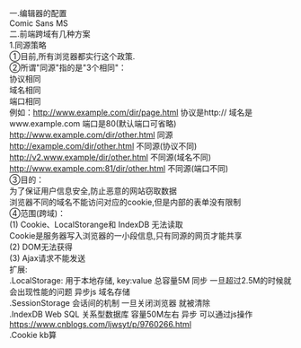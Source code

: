 一.编辑器的配置  
    Comic Sans MS  
二.前端跨域有几种方案  
    1.同源策略  
      ①目前,所有浏览器都实行这个政策.   
      ②所谓"同源"指的是"3个相同"：  
            协议相同  
            域名相同  
            端口相同  
            例如：http://www.example.com/dir/page.html   协议是http://   域名是www.example.com  端口是80(默认端口可省略)  
                      http://www.example.com/dir/other.html 同源  
                      http://example.com/dir/other.html 不同源(协议不同)  
                      http://v2.www.example/dir/other.html 不同源(域名不同)  
                      http://www.example.com:81/dir/other.html 不同源(端口不同)  
      ③目的：  
            为了保证用户信息安全,防止恶意的网站窃取数据  
            浏览器不同的域名不能访问对应的cookie,但是内部的表单没有限制  
      ④范围(跨域)：  
            (1) Cookie、LocalStorange和 IndexDB 无法读取  
              Cookie是服务器写入浏览器的一小段信息,只有同源的网页才能共享  
            (2) DOM无法获得  
            (3) Ajax请求不能发送  
            扩展:  
              .LocalStorage: 用于本地存储, key:value   总容量5M 同步 一旦超过2.5M的时候就会出现性能的问题  异步js  域名存储  
              .SessionStorage 会话间的机制 一旦关闭浏览器 就被清除  
              .IndexDB Web SQL 关系型数据库 容量50M左右 异步 可以通过js操作  
                https://www.cnblogs.com/ljwsyt/p/9760266.html  
              .Cookie  kb算  